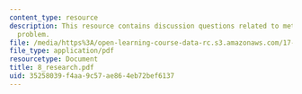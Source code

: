 ```yaml
---
content_type: resource
description: This resource contains discussion questions related to methodological
  problem.
file: /media/https%3A/open-learning-course-data-rc.s3.amazonaws.com/17-951-special-graduate-topic-in-political-science-political-behavior-fall-2005/35258039f4aa9c57ae864eb72bef6137_8_research.pdf
file_type: application/pdf
resourcetype: Document
title: 8_research.pdf
uid: 35258039-f4aa-9c57-ae86-4eb72bef6137
---
```

